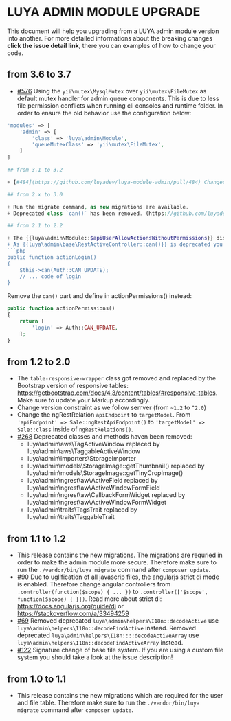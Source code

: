 # LUYA ADMIN MODULE UPGRADE

This document will help you upgrading from a LUYA admin module version into another. For more detailed informations about the breaking changes **click the issue detail link**, there you can examples of how to change your code.

## from 3.6 to 3.7

+ [#576](https://github.com/luyadev/luya-module-admin/pull/576) Using the `yii\mutex\MysqlMutex` over `yii\mutex\FileMutex` as default mutex handler for admin queue components. This is due to less file permission conflicts when running cli consoles and runtime folder. In order to ensure the old behavior use the configuration below:
```php
'modules' => [
    'admin' => [
        'class' => 'luya\admin\Module',
        'queueMutexClass' => 'yii\mutex\FileMutex',
    ]
]

## from 3.1 to 3.2

+ [#484](https://github.com/luyadev/luya-module-admin/pull/484) Changed `applyFilter()` method signature in class `luya\admin\modles\StorageFilterChain` from `applyFilter($loadFromPath, $imageSavePath)` to `applyFilter(ImageInterface $image, array $saveOptions)`. Since version 3.2 the applyFilter requires an instance of `Imagine\Image\ImageInterface` and returns an array containing two elements, the image object and the saving options. This method is internally used to apply the filter chain and is typically not used in an application. If you are, for some reason, calling this method update to the new signature.

## from 2.x to 3.0

+ Run the migrate command, as new migrations are available.
+ Deprecated class `can()` has been removed. (https://github.com/luyadev/luya-module-admin/issues/429)

## from 2.1 to 2.2

+ The {{luya\admin\Module::$apiUserAllowActionsWithoutPermissions}} disables the access for **none permission protected actions** by default. This means that actions which does not have a permission system entry (like the global search) are disabled unless `$apiUserAllowActionsWithoutPermissions` is enabled. This ensures the Api Users which can be used for SPA applications won't have access to system APIs.
+ As {{luya\admin\base\RestActiveController::can()}} is deprecated you should define those permissions in {{luya\admin\base\RestActiveController::actionPermissions()}} instead. Assuming your code was looking like this:
```php
public function actionLogin()
{
    $this->can(Auth::CAN_UPDATE);
    // ... code of login
}
```
Remove the `can()` part and define in actionPermissions() instead:

```php
public function actionPermissions()
{
    return [
        'login' => Auth::CAN_UPDATE,
    ];
}
```

## from 1.2 to 2.0

+ The `table-responsive-wrapper` class got removed and replaced by the Bootstrap version of responsive tables: https://getbootstrap.com/docs/4.3/content/tables/#responsive-tables. Make sure to update your Markup accordingly.
+ Change version constraint as we follow semver (from `~1.2` to `^2.0`)
+ Change the ngRestRelation `apiEndpoint` to `targetModel`. From `'apiEndpoint' => Sale::ngRestApiEndpoint()` to `'targetModel' => Sale::class` inside of `ngRestRelations()`.
+ [#268](https://github.com/luyadev/luya-module-admin/issues/268) Deprecated classes and methods haven been removed:
    + luya\admin\aws\TagActiveWindow replaced by luya\admin\aws\TaggableActiveWindow
    + luya\admin\importers\StorageImporter
    + luya\admin\models\StorageImage::getThumbnail() replaced by luya\admin\models\StorageImage::getTinyCropImage()
    + luya\admin\ngrest\aw\ActiveField replaced by luya\admin\ngrest\aw\ActiveWindowFormField
    + luya\admin\ngrest\aw\CallbackFormWidget replaced by luya\admin\ngrest\aw\ActiveWindowFormWidget
    + luya\admin\traits\TagsTrait replaced by luya\admin\traits\TaggableTrait

## from 1.1 to 1.2

+ This release contains the new migrations. The migrations are requried in order to make the admin module more secure. Therefore make sure to run the `./vendor/bin/luya migrate` command after `composer update`.
+ [#90](https://github.com/luyadev/luya-module-admin/issues/90) Due to uglification of all javascrip files, the angularjs strict di mode is enabled. Therefore change angular controllers from `.controller(function($scope) { ... })` to `.controller(['$scope', function($scope) { }])`. Read more about strict di: https://docs.angularjs.org/guide/di or https://stackoverflow.com/a/33494259 
+ [#69](https://github.com/luyadev/luya-module-admin/issues/69) Removed deprecated `luya\admin\helpers\I18n::decodeActive` use `luya\admin\helpers\I18n::decodeFindActive` instead. Removed deprecated `luya\admin\helpers\I18n::::decodeActiveArray` use `luya\admin\helpers\I18n::decodeFindActiveArray` instead.
+ [#122](https://github.com/luyadev/luya-module-admin/issues/122) Signature change of base file system. If you are using a custom file system you should take a look at the issue description!

## from 1.0 to 1.1

+ This release contains the new migrations which are required for the user and file table. Therefore make sure to run the `./vendor/bin/luya migrate` command after `composer update`.
